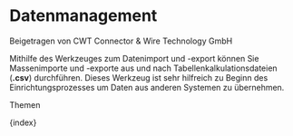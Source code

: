 # Datenmanagement
<span class="text-muted contributed-by">Beigetragen von CWT Connector & Wire Technology GmbH</span>

Mithilfe des Werkzeuges zum Datenimport und -export können Sie Massenimporte und -exporte aus und nach Tabellenkalkulationsdateien (**.csv**) durchführen. Dieses Werkzeug ist sehr hilfreich zu Beginn des Einrichtungsprozesses um Daten aus anderen Systemen zu übernehmen.

Themen

{index}
